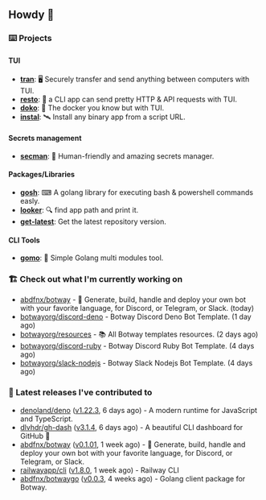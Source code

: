 ## Howdy 👋

### ⌨️ Projects

#### TUI

- [**tran**](https://github.com/abdfnx/tran): 🖥 Securely transfer and send anything between computers with TUI.
- [**resto**](https://github.com/abdfnx/resto): 🔗 a CLI app can send pretty HTTP & API requests with TUI.
- [**doko**](https://github.com/abdfnx/doko): 🐳 The docker you know but with TUI.
- [**instal**](https://github.com/abdfnx/instal): 🛰️ Install any binary app from a script URL.

#### Secrets management

- [**secman**](https://github.com/scmn-dev/secman): 👊 Human-friendly and amazing secrets manager.

#### Packages/Libraries

- [**gosh**](https://github.com/abdfnx/gosh): ⌨ A golang library for executing bash & powershell commands easly.
- [**looker**](https://github.com/abdfnx/looker): 🔍 find app path and print it.
- [**get-latest**](https://github.com/scmn-dev/get-latest): Get the latest repository version.

#### CLI Tools

- [**gomo**](https://github.com/abdfnx/gomo): 📐 Simple Golang multi modules tool.

### 🏗️ Check out what I'm currently working on


- [abdfnx/botway](https://github.com/abdfnx/botway) - 🤖 Generate, build, handle and deploy your own bot with your favorite language, for Discord, or Telegram, or Slack. (today)
- [botwayorg/discord-deno](https://github.com/botwayorg/discord-deno) - Botway Discord Deno Bot Template. (1 day ago)
- [botwayorg/resources](https://github.com/botwayorg/resources) - 📚 All Botway templates resources. (2 days ago)
- [botwayorg/discord-ruby](https://github.com/botwayorg/discord-ruby) - Botway Discord Ruby Bot Template. (4 days ago)
- [botwayorg/slack-nodejs](https://github.com/botwayorg/slack-nodejs) - Botway Slack Nodejs Bot Template. (4 days ago)

### 🔭 Latest releases I've contributed to

- [denoland/deno](https://github.com/denoland/deno) ([v1.22.3](https://github.com/denoland/deno/releases/tag/v1.22.3), 6 days ago) - A modern runtime for JavaScript and TypeScript.
- [dlvhdr/gh-dash](https://github.com/dlvhdr/gh-dash) ([v3.1.4](https://github.com/dlvhdr/gh-dash/releases/tag/v3.1.4), 6 days ago) - A beautiful CLI dashboard for GitHub 🚀 
- [abdfnx/botway](https://github.com/abdfnx/botway) ([v0.1.01](https://github.com/abdfnx/botway/releases/tag/v0.1.01), 1 week ago) - 🤖 Generate, build, handle and deploy your own bot with your favorite language, for Discord, or Telegram, or Slack.
- [railwayapp/cli](https://github.com/railwayapp/cli) ([v1.8.0](https://github.com/railwayapp/cli/releases/tag/v1.8.0), 1 week ago) - Railway CLI
- [abdfnx/botwaygo](https://github.com/abdfnx/botwaygo) ([v0.0.3](https://github.com/abdfnx/botwaygo/releases/tag/v0.0.3), 4 weeks ago) - Golang client package for Botway.
